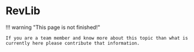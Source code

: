 # RevLib

!!! warning "This page is not finished!"

    If you are a team member and know more about this topic than what is currently here please contribute that information.